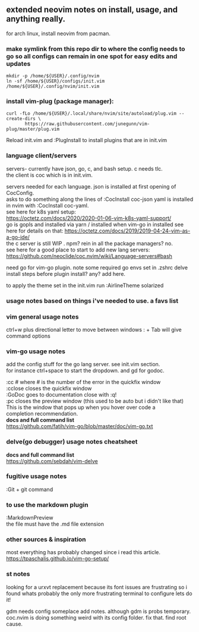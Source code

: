 ## extended neovim notes on install, usage, and anything really.
for arch linux, install neovim from pacman.    

### make symlink from this repo dir to where the config needs to go so all configs can remain in one spot for easy edits and updates 
```
mkdir -p /home/${USER}/.config/nvim
ln -sf /home/${USER}/configs/init.vim /home/${USER}/.config/nvim/init.vim 
```

### install vim-plug (package manager):
```
curl -fLo /home/${USER}/.local/share/nvim/site/autoload/plug.vim --create-dirs \
       https://raw.githubusercontent.com/junegunn/vim-plug/master/plug.vim
```
Reload init.vim and :PlugInstall to install plugins that are in init.vim  

### language client/servers
servers- currently have json, go, c, and bash setup. c needs tlc.  
the client is coc which is in init.vim.  

servers needed for each language. json is installed at first opening of CocConfig.  
asks to do something along the lines of :CocInstall coc-json
yaml is installed in nvim with :CocInstall coc-yaml.  
see here for k8s yaml setup:  
https://octetz.com/docs/2020/2020-01-06-vim-k8s-yaml-support/  
go is gopls and installed via yarn / installed when vim-go in installed
see here for details on that:
https://octetz.com/docs/2019/2019-04-24-vim-as-a-go-ide/  
the c server is still WIP . npm? rein in all the package managers? no.   
see here for a good place to start to add new lang servers:  
https://github.com/neoclide/coc.nvim/wiki/Language-servers#bash

need go for vim-go plugin. note some required go envs set in .zshrc
delve install steps before plugin install? any? add here.

to apply the theme set in the init.vim run :AirlineTheme solarized

### usage notes based on things i've needed to use. a favs list  

### vim general usage notes  
ctrl+w plus directional letter to move between windows
: + Tab will give command options

### vim-go usage notes  
add the config stuff for the go lang server. see init.vim section.  
for instance ctrl+space to start the dropdown. and gd for godoc.  

:cc # 		where # is the number of the error in the quickfix window  
:cclose 	closes the quickfix window  
:GoDoc 		goes to documentation close with :q!  
:pc 		closes the preview window (this used to be auto but i didn't like that)  
		This is the window that pops up when you hover over code a  
		completion recommendation.  
**docs and full command list**  
https://github.com/fatih/vim-go/blob/master/doc/vim-go.txt

### delve(go debugger) usage notes cheatsheet
**docs and full command list**  
https://github.com/sebdah/vim-delve

### fugitive usage notes
:Git + git command

### to use the markdown plugin
:MarkdownPreview  
the file must have the .md file extension  

### other sources & inspiration
most everything has probably changed since i read this article.  
https://tpaschalis.github.io/vim-go-setup/       

### st notes
looking for a urxvt replacement because its font issues are frustrating
so i found whats probably the only more frustrating terminal to configure
lets do it!


gdm needs config someplace add notes. although gdm is probs temporary.
coc.nvim is doing something weird with its config folder. fix that. find
root cause.



